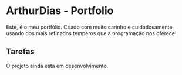 # ArthurDias - Portfolio

Este, é o meu portfólio. Criado com muito carinho e cuidadosamente, usando dos mais refinados temperos que a programação nos oferece!

## Tarefas

O projeto ainda esta em desenvolvimento. 
